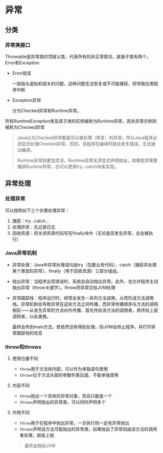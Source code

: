 # 异常

## 分类

### 异常类接口

Throwable是异常类的顶层父类，代表所有的非正常情况，直接子类有两个，Error和Exception

* Error错误

  一般指与虚拟机相关的问题，这种问题无法恢复或不可能捕获，将导致应用程序中断

* Exception异常

  分为Checked异常和Runtime异常。

所有RuntimeException类及其子类的实例被称为Runtime异常，其余异常示例则被称为Checked异常

> Java认为Checked异常都是可以被处理（修复）的异常，所以Java程序必须显式处理Checked异常。否则，该程序在编译时就会发生错误，无法通过编译。
>
> Runtime异常则更加灵活，Runtime异常无须显式声明抛出，如果程序需要捕获Runtime异常，也可以使用try...catch块来实现。

## 异常处理

### 处理异常

可以按照如下三个步骤处理异常：

1. 捕获：try…catch…
2. 处理异常：先记录日志
3. 回收资源：将关闭资源代码写在finally块中（无论是否发生异常，总会被执行）

### Java异常机制

* 异常处理：Java中异常处理语句由try（包裹业务代码）、catch（捕获并处理某个类型的异常）、finally（用于回收资源）三部分组成。

* 抛出异常：当程序出现错误时，系统会自动抛出异常。此外，也允许程序主动抛出异常（throw关键字）。throw将异常交给JVM处理

* 异常跟踪栈：程序运行时，经常会发生一系列方法调用，从而形成方法调用栈。异常机制会导致异常在这些方法之间传播，而异常传播顺序与方法的调用相反——从发生异常的方法向外传播，首先传给该方法的调用者，再传给上层调用者，以此类推。

  最终会传到main方法，若依然没有得到处理，则JVM会终止程序，并打印异常跟踪栈的信息

### throw和throws

1. 使用位置不同

   * `throw`用于方法体内部，可以作为单独语句使用
   * `throws`位于方法头部的参数列表后面，不能单独使用

2. 内容不同

   * `throw`抛出一个具体的异常对象，而且只能是一个
   * `throws`声明抛出的异常类，可以同时声明多个

3. 作用不同

   * `throw`用于在程序中抛出异常，一旦执行则一定有异常抛出
   * `throws`声明该方法可能抛出的异常类，如果抛出了异常则由该方法的调用者处理，层层上抛

   > 最终会抛给JVM